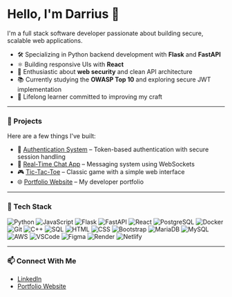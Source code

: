 # Hello, I'm Darrius 👋

I'm a full stack software developer passionate about building secure, scalable web applications.

- 🛠️ Specializing in Python backend development with **Flask** and **FastAPI**
- ⚛️ Building responsive UIs with **React**
- 🔐 Enthusiastic about **web security** and clean API architecture
- 📚 Currently studying the **OWASP Top 10** and exploring secure JWT implementation
- 🧠 Lifelong learner committed to improving my craft

---

### 🚀 Projects
Here are a few things I've built:
- 🔐 [Authentication System](https://github.com/Darrius-W/Auth-Python) – Token-based authentication with secure session handling
- 💬 [Real-Time Chat App](https://github.com/Darrius-W/Realtime-chat-room-app) – Messaging system using WebSockets
- 🎮 [Tic-Tac-Toe](https://github.com/Darrius-W/Tic-Tac-Toe) – Classic game with a simple web interface
- 🌐 [Portfolio Website](https://github.com/Darrius-W/MyPortfolio) – My developer portfolio

---

### 🧰 Tech Stack  
![Python](https://img.shields.io/badge/Python-3776AB?style=for-the-badge&logo=python&logoColor=white)
![JavaScript](https://img.shields.io/badge/JavaScript-F7DF1E?style=for-the-badge&logo=javascript&logoColor=black)
![Flask](https://img.shields.io/badge/Flask-000000?style=for-the-badge&logo=flask&logoColor=white)
![FastAPI](https://img.shields.io/badge/FastAPI-009688?style=for-the-badge&logo=fastapi&logoColor=white)
![React](https://img.shields.io/badge/React-61DAFB?style=for-the-badge&logo=react&logoColor=black)
![PostgreSQL](https://img.shields.io/badge/PostgreSQL-4169E1?style=for-the-badge&logo=postgresql&logoColor=white)
![Docker](https://img.shields.io/badge/Docker-2496ED?style=for-the-badge&logo=docker&logoColor=white)
![Git](https://img.shields.io/badge/Git-F05032?style=for-the-badge&logo=git&logoColor=white)
![C++](https://img.shields.io/badge/C++-00599C?style=for-the-badge&logo=c%2B%2B&logoColor=white)
![SQL](https://img.shields.io/badge/SQL-003B57?style=for-the-badge&logo=sqlite&logoColor=white)
![HTML](https://img.shields.io/badge/HTML5-E34F26?style=for-the-badge&logo=html5&logoColor=white)
![CSS](https://img.shields.io/badge/CSS3-1572B6?style=for-the-badge&logo=css3&logoColor=white)
![Bootstrap](https://img.shields.io/badge/Bootstrap-7952B3?style=for-the-badge&logo=bootstrap&logoColor=white)
![MariaDB](https://img.shields.io/badge/MariaDB-003545?style=for-the-badge&logo=mariadb&logoColor=white)
![MySQL](https://img.shields.io/badge/MySQL-4479A1?style=for-the-badge&logo=mysql&logoColor=white)
![AWS](https://img.shields.io/badge/AWS-232F3E?style=for-the-badge&logo=amazonaws&logoColor=white)
![VSCode](https://img.shields.io/badge/VSCode-007ACC?style=for-the-badge&logo=visualstudiocode&logoColor=white)
![Figma](https://img.shields.io/badge/Figma-F24E1E?style=for-the-badge&logo=figma&logoColor=white)
![Render](https://img.shields.io/badge/Render-46E3B7?style=for-the-badge&logo=render&logoColor=white)
![Netlify](https://img.shields.io/badge/Netlify-00C7B7?style=for-the-badge&logo=netlify&logoColor=white)



---

### 📫 Connect With Me  
- [LinkedIn](https://www.linkedin.com/in/darrius-white/)  
- [Portfolio Website](https://darriuswhite.com/)
